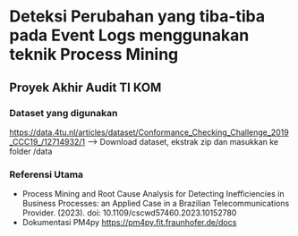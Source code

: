 # Deteksi Perubahan yang tiba-tiba pada Event Logs menggunakan teknik Process Mining
## Proyek Akhir Audit TI KOM

### Dataset yang digunakan
https://data.4tu.nl/articles/dataset/Conformance_Checking_Challenge_2019_CCC19_/12714932/1
--> Download dataset, ekstrak zip dan masukkan ke folder /data

### Referensi Utama
- Process Mining and Root Cause Analysis for Detecting Inefficiencies in Business Processes: an Applied Case in a Brazilian Telecommunications Provider.  (2023). doi: 10.1109/cscwd57460.2023.10152780
- Dokumentasi PM4py https://pm4py.fit.fraunhofer.de/docs
